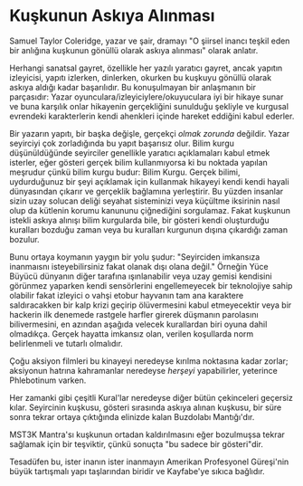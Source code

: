 # Kuşkunun Askıya Alınması

Samuel Taylor Coleridge, yazar ve şair, dramayı "O şiirsel inancı teşkil eden bir anlığına kuşkunun gönüllü olarak askıya alınması" olarak anlatır.

Herhangi sanatsal gayret, özellikle her yazılı yaratıcı gayret, ancak yapıtın izleyicisi, yapıtı izlerken, dinlerken, okurken bu kuşkuyu gönüllü olarak askıya aldığı kadar başarılıdır. Bu konuşulmayan bir anlaşmanın bir parçasıdır: Yazar oyunculara/izleyiciylere/okuyuculara iyi bir hikaye sunar ve buna karşılık onlar hikayenin gerçekliğini sunulduğu şekliyle ve kurgusal evrendeki karakterlerin kendi ahenkleri içinde hareket eddiğini kabul ederler.

Bir yazarın yapıtı, bir başka değişle, gerçekçi *olmak zorunda* değildir. Yazar seyirciyi çok zorladığında bu yapıt başarısız olur. Bilim kurgu düşünüldüğünde seyirciler genellikle yaratıcı açıklamaları kabul etmek isterler, eğer gösteri gerçek bilim kullanmıyorsa ki bu noktada yapılan meşrudur çünkü bilim kurgu budur: Bilim Kurgu. Gerçek bilimi, uydurduğunuz bir şeyi açıklamak için kullanmak hikayeyi kendi kendi hayali dünyasından çıkarır ve gerçeklik bağlamına yerleştirir. Bu yüzden insanlar sizin uzay solucan deliği seyahat sisteminizi veya küçültme iksirinin nasıl olup da kütlenin korumu kanununu çiğnediğini sorgulamaz. Fakat kuşkunun istekli askıya alınışı bilim kurgularda bile, bir gösteri kendi oluşturduğu kuralları bozduğu zaman veya bu kuralları kurgunun dışına çıkardığı zaman bozulur.

Bunu ortaya koymanın yaygın bir yolu şudur: "Seyirciden imkansıza inanmaısnı isteyebilirsiniz fakat olanak dışı olana değil." Örneğin Yüce Büyücü dünyanın diğer tarafına ışınlanabilir veya uzay gemisi kendisini görünmez yaparken kendi sensörlerini engellemeyecek bir teknolojiye sahip olabilir fakat izleyici o vahşi etobur hayvanın tam ana karaktere saldıracakken bir kalp krizi geçirip ölüvermesini kabul etmeyecektir veya bir hackerin ilk denemede rastgele harfler girerek düşmanın parolasını bilivermesini, en azından aşağıda velecek kurallardan biri oyuna dahil olmadıkça. Gerçek hayatta imkansız olan, verilen koşullarda norm belirlenmeli ve tutarlı olmalıdır.

Çoğu aksiyon filmleri bu kinayeyi neredeyse kırılma noktasına kadar zorlar; aksiyonun hatrına kahramanlar neredeyse *herşeyi* yapabilirler, yeterince Phlebotinum varken.

Her zamanki gibi çeşitli Kural'lar neredeyse diğer bütün çekinceleri geçersiz kılar. Seyircinin kuşkusu, gösteri sırasında askıya alınan kuşkusu, bir süre sonra tekrar ortaya çıktığında elinizde kalan Buzdolabı Mantığı'dır.

MST3K Mantra'sı kuşkunun ortadan kaldırılmasını eğer bozulmuşsa tekrar sağlamak için bir teşviktir, çünkü sonuçta "bu sadece bir gösteri"dir.

Tesadüfen bu, ister inanın ister inanmayın Amerikan Profesyonel Güreşi'nin büyük tartışmalı yapı taşlarından biridir ve Kayfabe'ye sıkıca bağlıdır.